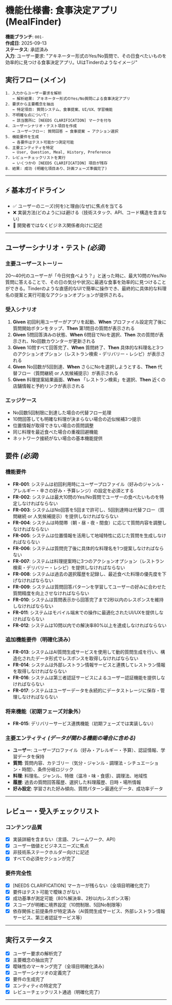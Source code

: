 # 機能仕様書: 食事決定アプリ (MealFinder)

**機能ブランチ**: `001-`  
**作成日**: 2025-09-13  
**ステータス**: 承認済み  
**入力**: ユーザー要求: "アキネーター形式のYes/No質問で、その日食べたいものを効率的に見つける食事決定アプリ。UIはTinderのようなイメージ"

## 実行フロー (メイン)
```
1. 入力からユーザー要求を解析
   → 解析結果: アキネーター形式のYes/No質問による食事決定アプリ
2. 要求から主要概念を抽出
   → 特定項目: 質問システム、食事提案、UI/UX、学習機能
3. 不明確な点について:
   → 該当箇所に [NEEDS CLARIFICATION] マークを付与
4. ユーザーシナリオ・テスト項目を作成
   → ユーザーフロー: 質問回答 → 食事提案 → アクション選択
5. 機能要件を生成
   → 各要件はテスト可能かつ測定可能
6. 主要エンティティを特定
   → User, Question, Meal, History, Preference
7. レビューチェックリストを実行
   → いくつかの [NEEDS CLARIFICATION] 項目が残存
8. 結果: 成功 (明確化項目あり、計画フェーズ準備完了)
```

---

## ⚡ 基本ガイドライン
- ✅ ユーザーのニーズ(何を)と理由(なぜ)に焦点を当てる
- ❌ 実装方法(どのように)は避ける（技術スタック、API、コード構造を含まない）
- 👥 開発者ではなくビジネス関係者向けに記述

---

## ユーザーシナリオ・テスト *(必須)*

### 主要ユーザーストーリー
20〜40代のユーザーが「今日何食べよう？」と迷った時に、最大10問のYes/No質問に答えることで、その日の気分や状況に最適な食事を効率的に見つけることができる。Tinderのような直感的なUIで簡単に操作でき、最終的に具体的な料理名の提案と実行可能なアクションオプションが提供される。

### 受入シナリオ
1. **Given** 初回利用ユーザーがアプリを起動、**When** プロファイル設定完了後に質問開始ボタンをタップ、**Then** 第1問目の質問が表示される
2. **Given** 5問回答済みの状態、**When** 6問目でNoを選択、**Then** 次の質問が表示され、No回数カウンターが更新される
3. **Given** 10問すべて回答完了、**When** 質問終了、**Then** 具体的な料理名と3つのアクションオプション（レストラン検索・デリバリー・レシピ）が表示される
4. **Given** No回数が5回到達、**When** さらにNoを選択しようとする、**Then** 代替フロー（質問継続 or 人気候補提示）が表示される
5. **Given** 料理提案結果画面、**When** 「レストラン検索」を選択、**Then** 近くの店舗情報と予約リンクが表示される

### エッジケース
- No回数5回制限に到達した場合の代替フロー処理
- 10問回答しても明確な料理が決まらない場合の近似候補3つ提示
- 位置情報が取得できない場合の質問調整
- 同じ料理を最近食べた場合の重複回避機能
- ネットワーク接続がない場合の基本機能提供

## 要件 *(必須)*

### 機能要件
- **FR-001**: システムは初回利用時にユーザープロファイル（好みのジャンル・アレルギー・辛さの好み・予算レンジ）の設定を必須とする
- **FR-002**: システムは最大10問のYes/No質問でユーザーの食べたいものを特定しなければならない
- **FR-003**: システムはNo回答を5回まで許可し、5回到達時は代替フロー（質問継続 or 人気候補提示）を提供しなければならない
- **FR-004**: システムは時間帯（朝・昼・夜・間食）に応じて質問内容を調整しなければならない
- **FR-005**: システムは位置情報を活用して地域特性に応じた質問を生成しなければならない
- **FR-006**: システムは質問完了後に具体的な料理名を1つ提案しなければならない
- **FR-007**: システムは料理提案時に3つのアクションオプション（レストラン検索・デリバリー・レシピ）を提供しなければならない
- **FR-008**: システムは過去の選択履歴を記録し、最近食べた料理の優先度を下げなければならない
- **FR-009**: システムは質問回答パターンを学習してユーザーの好みに合わせた質問精度を向上させなければならない
- **FR-010**: システムは質問表示から回答完了まで2秒以内のレスポンスを維持しなければならない
- **FR-011**: システムはモバイル端末での操作に最適化されたUI/UXを提供しなければならない
- **FR-012**: システムは10問以内での解決率80%以上を達成しなければならない

### 追加機能要件（明確化済み）
- **FR-013**: システムはAI質問生成サービスを使用して動的質問生成を行い、構造化されたデータ形式でレスポンスを取得しなければならない
- **FR-014**: システムは外部レストラン情報サービスと連携してレストラン情報を取得しなければならない
- **FR-016**: システムは第三者認証サービスによるユーザー認証機能を提供しなければならない
- **FR-017**: システムはユーザーデータを永続的にデータストレージに保存・管理しなければならない

### 将来機能（初期フェーズ対象外）
- **FR-015**: デリバリーサービス連携機能（初期フェーズでは実装しない）

### 主要エンティティ *(データが関わる機能の場合に含める)*
- **ユーザー**: ユーザープロファイル（好み・アレルギー・予算）、認証情報、学習データを保持
- **質問**: 質問内容、カテゴリー（気分・ジャンル・調理法・シチュエーション・時間）、条件分岐ロジック
- **料理**: 料理名、ジャンル、特徴（温冷・味・食感）、調理法、地域性
- **履歴**: 過去の質問回答履歴、選択した料理履歴、日時・場所情報
- **好み設定**: 学習された好み傾向、質問パターン最適化データ、成功率データ

---

## レビュー・受入チェックリスト

### コンテンツ品質
- [x] 実装詳細を含まない（言語、フレームワーク、API）
- [x] ユーザー価値とビジネスニーズに焦点
- [x] 非技術系ステークホルダー向けに記述
- [x] すべての必須セクションが完了

### 要件完全性
- [x] [NEEDS CLARIFICATION] マーカーが残らない（全項目明確化完了）
- [x] 要件はテスト可能で曖昧さがない
- [x] 成功基準が測定可能（80%解決率、2秒以内レスポンス等）
- [x] スコープが明確に境界設定（10問制限、5回No制限等）
- [x] 依存関係と前提条件が特定済み（AI質問生成サービス、外部レストラン情報サービス、第三者認証サービス等）

---

## 実行ステータス

- [x] ユーザー要求の解析完了
- [x] 主要概念の抽出完了
- [x] 曖昧性のマーキング完了（全項目明確化済み）
- [x] ユーザーシナリオの定義完了
- [x] 要件の生成完了
- [x] エンティティの特定完了
- [x] レビューチェックリスト通過（明確化完了）

---